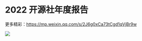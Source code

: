 # 2022 开源社年度报告

更多精彩：https://mp.weixin.qq.com/s/2J6g0xCa73tCgd1qVjBr9w

![](https://kaiyuanshe.cn/api/lark/file/Gmh9bIzOKoqLcixSGyccm7q1nae)